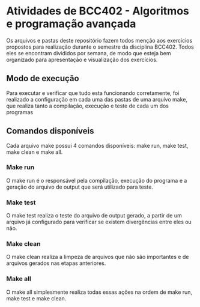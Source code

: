 # Atividades de BCC402 - Algoritmos e programação avançada

Os arquivos e pastas deste repositório fazem todos menção aos exercícios propostos para realização durante o semestre da disciplina BCC402. Todos eles se encontram divididos por semana, de modo que esteja bem organizado para apresentação e visualização dos exercícios.

## Modo de execução

Para executar e verificar que tudo esta funcionando corretamente, foi realizado a configuração em cada uma das pastas de uma arquivo make, que realiza tanto a compilação, execução e teste de cada um dos programas

## Comandos disponíveis

Cada arquivo make possui 4 comandos disponíveis: make run, make test, make clean e make all.

### Make run

O make run é o responsável pela compilação, execução do programa e a geração do arquivo de output que será utilizado para teste.

### Make test

O make test realiza o teste do arquivo de output gerado, a partir de um arquivo já configurado para verificar se existem divergências entre eles ou não.

### Make clean

O make clean realiza a limpeza de arquivos que não são importantes e de arquivos gerados nas etapas anteriores.

### Make all

O make all simplesmente realiza todas essas ações na ordem de make run, make test e make clean.
